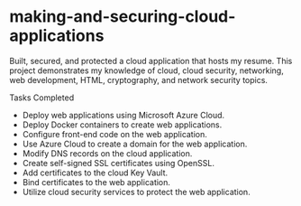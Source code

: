 # making-and-securing-cloud-applications
Built, secured, and protected a cloud application that hosts my resume. This project demonstrates my knowledge of cloud, cloud security, networking, web development, HTML, cryptography, and network security topics.

Tasks Completed
- Deploy web applications using Microsoft Azure Cloud.
- Deploy Docker containers to create web applications.
- Configure front-end code on the web application.
- Use Azure Cloud to create a domain for the web application.
- Modify DNS records on the cloud application.
- Create self-signed SSL certificates using OpenSSL.
- Add certificates to the cloud Key Vault.
- Bind certificates to the web application.
- Utilize cloud security services to protect the web application.
